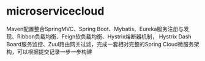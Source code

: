 # microservicecloud
Maven配置整合SpringMVC、Spring Boot、Mybatis、Eureka服务注册与发现、Ribbon负载均衡、Feign软负载均衡、Hystrix熔断器机制，
Hystrix Dash Board服务监控、Zuul路由网关过滤，完成一套相对完整的Spring Cloud微服务架构，可以根据提交记录一步一步构建
